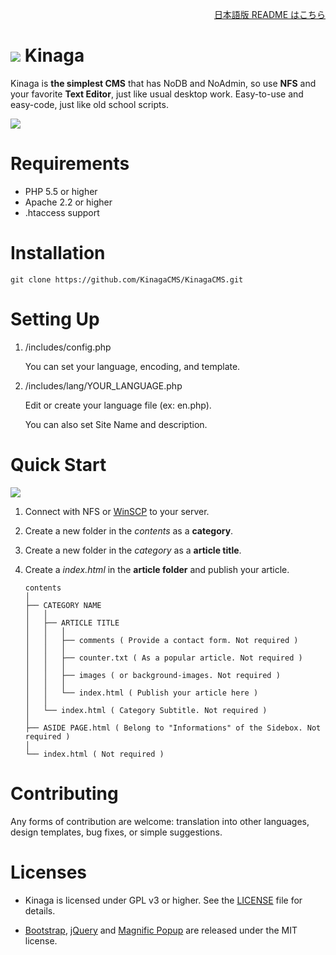 <p align="right"><a href="README.ja.md">日本語版 README はこちら</a></p>

# ![](https://avatars3.githubusercontent.com/u/26238188?v=3&s=45) Kinaga

Kinaga is **the simplest CMS** that has NoDB and NoAdmin, so use **NFS** and your favorite **Text Editor**, just like usual desktop work. Easy-to-use and easy-code, just like old school scripts.

![](https://cloud.githubusercontent.com/assets/26238188/23820102/835ae602-0654-11e7-9d54-fbdf9f3f369f.png)


# Requirements

- PHP 5.5 or higher
- Apache 2.2 or higher
- .htaccess support


# Installation

	git clone https://github.com/KinagaCMS/KinagaCMS.git


# Setting Up

1.  /includes/config.php

	You can set your language, encoding, and template.

2.  /includes/lang/YOUR_LANGUAGE.php

	Edit or create your language file (ex: en.php).

	You can also set Site Name and description.


# Quick Start

![](https://cloud.githubusercontent.com/assets/26238188/23639374/a7f382e4-032a-11e7-81ed-86beb7cdafc0.gif)

1.  Connect with NFS or [WinSCP](https://winscp.net/) to your server.

2.  Create a new folder in the *contents* as a **category**.

3.  Create a new folder in the *category* as a **article title**.

4.  Create a *index.html* in the **article folder** and publish your article.


		contents
		│
		├── CATEGORY NAME
		│	│
		│	├── ARTICLE TITLE
		│	│	│
		│	│	├── comments ( Provide a contact form. Not required )
		│	│	│
		│	│	├── counter.txt ( As a popular article. Not required )
		│	│	│
		│	│	├── images ( or background-images. Not required )
		│	│	│
		│	│	└── index.html ( Publish your article here )
		│	│
		│	└── index.html ( Category Subtitle. Not required )
		│
		├── ASIDE PAGE.html ( Belong to "Informations" of the Sidebox. Not required )
		│
		└── index.html ( Not required )


# Contributing

Any forms of contribution are welcome: translation into other languages, design templates, bug fixes, or simple suggestions.



# Licenses

- Kinaga is licensed under GPL v3 or higher. See the [LICENSE](LICENSE) file for details.

- [Bootstrap](http://getbootstrap.com/), [jQuery](http://jquery.com/) and [Magnific Popup](http://dimsemenov.com/plugins/magnific-popup/) are released under the MIT license.


